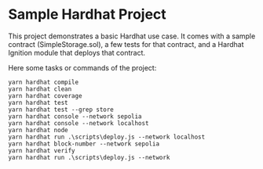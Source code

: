 # Sample Hardhat Project

This project demonstrates a basic Hardhat use case. It comes with a sample contract (SimpleStorage.sol), a few tests for that contract, and a Hardhat Ignition module that deploys that contract.

Here some tasks or commands of the project:

```shell
yarn hardhat compile
yarn hardhat clean
yarn hardhat coverage
yarn hardhat test
yarn hardhat test --grep store
yarn hardhat console --network sepolia
yarn hardhat console --network localhost
yarn hardhat node
yarn hardhat run .\scripts\deploy.js --network localhost
yarn hardhat block-number --network sepolia
yarn hardhat verify
yarn hardhat run .\scripts\deploy.js --network
```
